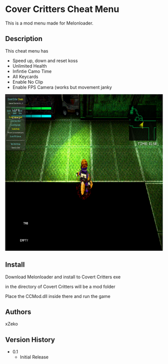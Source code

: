 # Cover Critters Cheat Menu
This is a mod menu made for Melonloader.

## Description
This cheat menu has
- Speed up, down and reset koss
- Unlimited Health
- Infintie Camo Time
- All Keycards
- Enable No Clip
- Enable FPS Camera (works but movement janky


<img src="https://github.com/xZeko-SRC/Covert-Critter-Cheat-Mod/blob/main/assets/CCMod.png" width="800" height="500" />

## Install
Download Melonloader and install to Covert Critters exe

in the directory of Covert Critters will be a mod folder

Place the CCMod.dll inside there and run the game

## Authors

xZeko

## Version History

* 0.1
    * Initial Release
